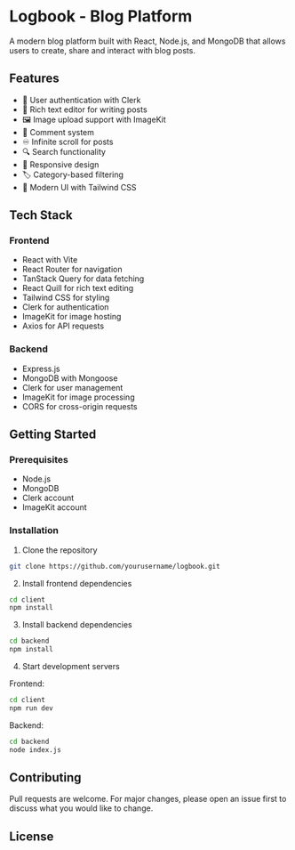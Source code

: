 # Logbook - Blog Platform

A modern blog platform built with React, Node.js, and MongoDB that allows users to create, share and interact with blog posts.

## Features

- 🔐 User authentication with Clerk
- 📝 Rich text editor for writing posts
- 🖼️ Image upload support with ImageKit
- 💬 Comment system
- ♾️ Infinite scroll for posts
- 🔍 Search functionality
- 📱 Responsive design
- 🏷️ Category-based filtering
- 🎨 Modern UI with Tailwind CSS

## Tech Stack

### Frontend

- React with Vite
- React Router for navigation
- TanStack Query for data fetching
- React Quill for rich text editing
- Tailwind CSS for styling
- Clerk for authentication
- ImageKit for image hosting
- Axios for API requests

### Backend

- Express.js
- MongoDB with Mongoose
- Clerk for user management
- ImageKit for image processing
- CORS for cross-origin requests

## Getting Started

### Prerequisites

- Node.js
- MongoDB
- Clerk account
- ImageKit account

### Installation

1. Clone the repository

```bash
git clone https://github.com/yourusername/logbook.git
```

2. Install frontend dependencies

```bash
cd client
npm install
```

3. Install backend dependencies

```bash
cd backend
npm install
```

4. Start development servers

Frontend:

```bash
cd client
npm run dev
```

Backend:

```bash
cd backend
node index.js
```

## Contributing

Pull requests are welcome. For major changes, please open an issue first to discuss what you would like to change.

## License
